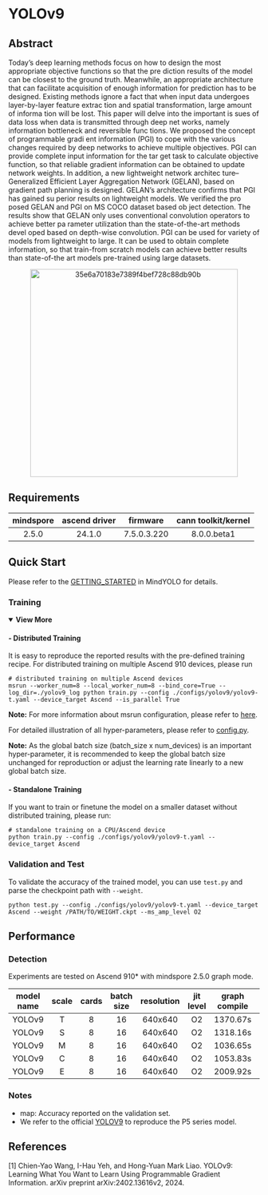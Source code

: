 # YOLOv9

## Abstract
 Today’s deep learning methods focus on how to design
 the most appropriate objective functions so that the pre
diction results of the model can be closest to the ground
 truth. Meanwhile, an appropriate architecture that can
 facilitate acquisition of enough information for prediction
 has to be designed. Existing methods ignore a fact that
 when input data undergoes layer-by-layer feature extrac
tion and spatial transformation, large amount of informa
tion will be lost. This paper will delve into the important is
sues of data loss when data is transmitted through deep net
works, namely information bottleneck and reversible func
tions. We proposed the concept of programmable gradi
ent information (PGI) to cope with the various changes
 required by deep networks to achieve multiple objectives.
 PGI can provide complete input information for the tar
get task to calculate objective function, so that reliable
 gradient information can be obtained to update network
 weights. In addition, a new lightweight network architec
ture– Generalized Efficient Layer Aggregation Network
 (GELAN), based on gradient path planning is designed.
 GELAN’s architecture confirms that PGI has gained su
perior results on lightweight models. We verified the pro
posed GELAN and PGI on MS COCO dataset based ob
ject detection. The results show that GELAN only uses
 conventional convolution operators to achieve better pa
rameter utilization than the state-of-the-art methods devel
oped based on depth-wise convolution. PGI can be used
 for variety of models from lightweight to large. It can be
 used to obtain complete information, so that train-from
scratch models can achieve better results than state-of-the
art models pre-trained using large datasets.

<div align=center>
<img width="416" alt="35e6a70183e7389f4bef728c88db90b" src="https://github.com/user-attachments/assets/f78a9032-b032-44ca-9ef8-b624750603d4">
</div>

## Requirements

| mindspore | ascend driver | firmware     | cann toolkit/kernel |
| :-------: | :-----------: | :----------: |:-------------------:|
|   2.5.0   |    24.1.0     | 7.5.0.3.220  |     8.0.0.beta1     |

## Quick Start

Please refer to the [GETTING_STARTED](https://github.com/mindspore-lab/mindyolo/blob/master/GETTING_STARTED.md) in MindYOLO for details.

### Training

<details open>
<summary><b>View More</b></summary>

#### - Distributed Training

It is easy to reproduce the reported results with the pre-defined training recipe. For distributed training on multiple Ascend 910 devices, please run
```shell
# distributed training on multiple Ascend devices
msrun --worker_num=8 --local_worker_num=8 --bind_core=True --log_dir=./yolov9_log python train.py --config ./configs/yolov9/yolov9-t.yaml --device_target Ascend --is_parallel True
```

**Note:** For more information about msrun configuration, please refer to [here](https://www.mindspore.cn/docs/en/r2.5.0/model_train/parallel/msrun_launcher.html).

For detailed illustration of all hyper-parameters, please refer to [config.py](https://github.com/mindspore-lab/mindyolo/blob/master/mindyolo/utils/config.py).

**Note:**  As the global batch size  (batch_size x num_devices) is an important hyper-parameter, it is recommended to keep the global batch size unchanged for reproduction or adjust the learning rate linearly to a new global batch size.

#### - Standalone Training

If you want to train or finetune the model on a smaller dataset without distributed training, please run:

```shell
# standalone training on a CPU/Ascend device
python train.py --config ./configs/yolov9/yolov9-t.yaml --device_target Ascend
```

</details>

### Validation and Test

To validate the accuracy of the trained model, you can use `test.py` and parse the checkpoint path with `--weight`.

```
python test.py --config ./configs/yolov9/yolov9-t.yaml --device_target Ascend --weight /PATH/TO/WEIGHT.ckpt --ms_amp_level O2
```

## Performance


### Detection


Experiments are tested on Ascend 910* with mindspore 2.5.0 graph mode.

|  model name  |  scale  | cards  | batch size | resolution |  jit level  | graph compile | ms/step | img/s  |  map  |          recipe              |                                                       weight                                                       |
|  :--------:  |  :---:  |  :---: |   :---:    |   :---:    |    :---:    |     :---:     |  :---:  |  :---: |:-----:|          :---:               |:------------------------------------------------------------------------------------------------------------------:|
|    YOLOv9    |    T    |    8   |     16     |  640x640   |     O2      |    1370.67s   | 315.97 | 405.10 | 37.3% |    [yaml](./yolov9-t.yaml)    | [weights](https://download-mindspore.osinfra.cn/toolkits/mindyolo/yolov9/yolov9t_500e_MAP373-c0ee5cbc.ckpt) |
|    YOLOv9    |    S    |    8   |     16     |  640x640   |     O2      |    1318.16s   | 369.73 | 346.20 | 46.3% |    [yaml](./yolov9-s.yaml)    | [weights](https://download-mindspore.osinfra.cn/toolkits/mindyolo/yolov9/yolov9s_500e_MAP463-b3cb691d.ckpt) |
|    YOLOv9    |    M    |    8   |     16     |  640x640   |     O2      |    1036.65s   | 501.88 | 255.04 | 51.4% |    [yaml](./yolov9-m.yaml)    | [weights](https://download-mindspore.osinfra.cn/toolkits/mindyolo/yolov9/yolov9m_500e_MAP514-86aa8761.ckpt) |
|    YOLOv9    |    C    |    8   |     16     |  640x640   |     O2      |    1053.83s   | 631.30 | 202.76 | 52.6% |    [yaml](./yolov9-c.yaml)    | [weights](https://download-mindspore.osinfra.cn/toolkits/mindyolo/yolov9/yolov9c_500e_MAP526-ff7bdf68.ckpt) |
|    YOLOv9    |    E    |    8   |     16     |  640x640   |     O2      |    2009.92s   | 834.79 | 153.33 | 55.1% |    [yaml](./yolov9-e.yaml)    | [weights](https://download-mindspore.osinfra.cn/toolkits/mindyolo/yolov9/yolov9e_500e_MAP551-6b55c121.ckpt) |




### Notes

- map: Accuracy reported on the validation set.
- We refer to the official [YOLOV9](https://github.com/WongKinYiu/yolov9) to reproduce the P5 series model.

## References

<!--- Guideline: Citation format should follow GB/T 7714. -->
[1] Chien-Yao Wang, I-Hau Yeh, and Hong-Yuan Mark Liao. YOLOv9: Learning What You Want to Learn
 Using Programmable Gradient Information. arXiv preprint arXiv:2402.13616v2, 2024.
